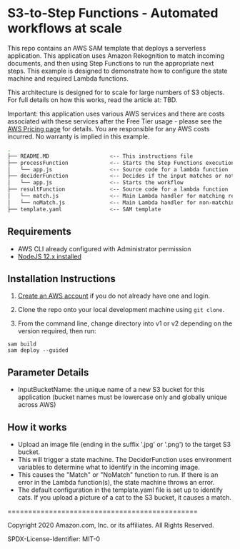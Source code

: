 # S3-to-Step Functions - Automated workflows at scale

This repo contains an AWS SAM template that deploys a serverless application. This application uses Amazon Rekognition to match incoming documents, and then using Step Functions to run the appropriate next steps. This example is designed to demonstrate how to configure the state machine and required Lambda functions.

This architecture is designed for to scale for large numbers of S3 objects. For full details on how this works, read the article at: TBD.

Important: this application uses various AWS services and there are costs associated with these services after the Free Tier usage - please see the [AWS Pricing page](https://aws.amazon.com/pricing/) for details. You are responsible for any AWS costs incurred. No warranty is implied in this example.

```bash
.
├── README.MD                   <-- This instructions file
├── processFunction             <-- Starts the Step Functions execution
│   └── app.js                  <-- Source code for a lambda function
├── deciderFunction             <-- Decides if the input matches or not
│   └── app.js                  <-- Starts the workflow
├── resultFunction              <-- Source code for a lambda function
│   └── match.js                <-- Main Lambda handler for matching results
│   └── noMatch.js              <-- Main Lambda handler for non-matching results
├── template.yaml               <-- SAM template
```

## Requirements

* AWS CLI already configured with Administrator permission
* [NodeJS 12.x installed](https://nodejs.org/en/download/)

## Installation Instructions

1. [Create an AWS account](https://portal.aws.amazon.com/gp/aws/developer/registration/index.html) if you do not already have one and login.

1. Clone the repo onto your local development machine using `git clone`.

1. From the command line, change directory into v1 or v2 depending on the version required, then run:
```
sam build
sam deploy --guided
```

## Parameter Details

* InputBucketName: the unique name of a new S3 bucket for this application (bucket names must be lowercase only and globally unique across AWS)

## How it works

* Upload an image file (ending in the suffix '.jpg' or '.png') to the target S3 bucket.
* This will trigger a state machine. The DeciderFunction uses environment variables to determine what to identify in the incoming image.
* This causes the "Match" or "NoMatch" function to run. If there is an error in the Lambda function(s), the state machine throws an error.
* The default configuration in the template.yaml file is set up to identify cats. If you upload a picture of a cat to the S3 bucket, it causes a match.

==============================================

Copyright 2020 Amazon.com, Inc. or its affiliates. All Rights Reserved.

SPDX-License-Identifier: MIT-0